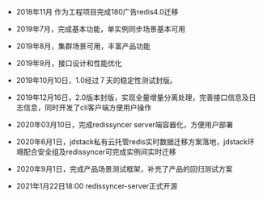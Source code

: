* 2018年11月 作为工程项目完成180广告redis4.0迁移

* 2019年7月，完成基本功能，单实例同步场景基本可用

* 2019年8月，集群场景可用，丰富产品功能

* 2019年9月，接口设计和性能优化

* 2019年10月10日，1.0经过７天的稳定性测试封版。

* 2019年12月16日，2.0版本封版，实现全量增量分离处理，完善接口信息及日志信息，同时开发了cli客户端方便用户操作

* 2020年03月10日，完成redissyncer server端容器化，方便用户部署

* 2020年6月1日，jdstack私有云托管redis实时数据迁移方案落地，jdstack环境配合安全组及redissyncer可完成实例间实时迁移

* 2020年9月1日，完成产品场景测试框架，补充了产品的回归测试方案

* 2021年1月22日18:00 redissyncer-server正式开源
